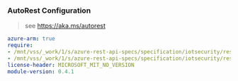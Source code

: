 ### AutoRest Configuration

> see https://aka.ms/autorest

``` yaml
azure-arm: true
require:
- /mnt/vss/_work/1/s/azure-rest-api-specs/specification/iotsecurity/resource-manager/readme.md
- /mnt/vss/_work/1/s/azure-rest-api-specs/specification/iotsecurity/resource-manager/readme.go.md
license-header: MICROSOFT_MIT_NO_VERSION
module-version: 0.4.1

```